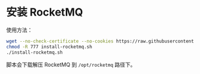 # 安装 RocketMQ

使用方法：

```sh
wget --no-check-certificate --no-cookies https://raw.githubusercontent.com/dunwu/linux/master/codes/deploy/tool/rocketmq/install-rocketmq.sh
chmod -R 777 install-rocketmq.sh
./install-rocketmq.sh
```

脚本会下载解压 RocketMQ 到 `/opt/rocketmq` 路径下。
